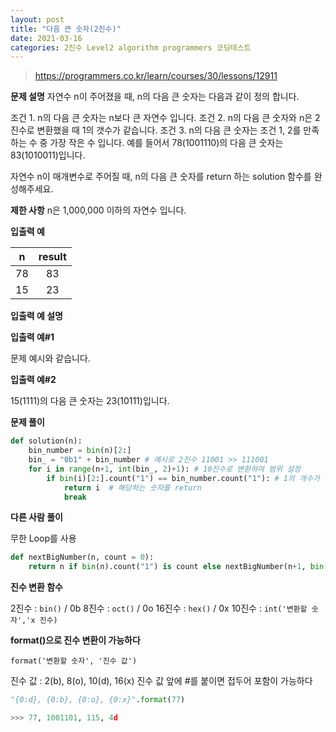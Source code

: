 ```yaml
---
layout: post
title: "다음 큰 숫자(2진수)"
date: 2021-03-16
categories: 2진수 Level2 algorithm programmers 코딩테스트
---
```


> https://programmers.co.kr/learn/courses/30/lessons/12911

**문제 설명**
자연수 n이 주어졌을 때, n의 다음 큰 숫자는 다음과 같이 정의 합니다.

조건 1. n의 다음 큰 숫자는 n보다 큰 자연수 입니다.
조건 2. n의 다음 큰 숫자와 n은 2진수로 변환했을 때 1의 갯수가 같습니다.
조건 3. n의 다음 큰 숫자는 조건 1, 2를 만족하는 수 중 가장 작은 수 입니다.
예를 들어서 78(1001110)의 다음 큰 숫자는 83(1010011)입니다.

자연수 n이 매개변수로 주어질 때, n의 다음 큰 숫자를 return 하는 solution 함수를 완성해주세요.

**제한 사항**
n은 1,000,000 이하의 자연수 입니다.

**입출력 예**

|  n  | result |
| :-: | :----: |
| 78  |   83   |
| 15  |   23   |

**입출력 예 설명**

**입출력 예#1**

문제 예시와 같습니다.

**입출력 예#2**

15(1111)의 다음 큰 숫자는 23(10111)입니다.

**문제 풀이**

```python
def solution(n):
    bin_number = bin(n)[2:]
    bin_ = "0b1" + bin_number # 예시로 2진수 11001 >> 111001
    for i in range(n+1, int(bin_, 2)+1): # 10진수로 변환하여 범위 설정
        if bin(i)[2:].count("1") == bin_number.count("1"): # 1의 개수가 같으면
            return i  # 해당하는 숫자를 return
            break
```

**다른 사람 풀이**

무한 Loop를 사용

```python
def nextBigNumber(n, count = 0):
    return n if bin(n).count("1") is count else nextBigNumber(n+1, bin(n).count("1") if count is 0 else count)
```

**진수 변환 함수**

2진수 : `bin()` / 0b
8진수 : `oct()` / 0o
16진수 : `hex()` / 0x
10진수 : `int('변환할 숫자','x 진수)`

**format()으로 진수 변환이 가능하다**

`format('변환할 숫자', '진수 값')`

진수 값 : 2(b), 8(o), 10(d), 16(x)
진수 값 앞에 #를 붙이면 접두어 포함이 가능하다

```python
"{0:d}, {0:b}, {0:o}, {0:x}".format(77)

>>> 77, 1001101, 115, 4d
```
